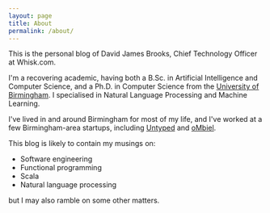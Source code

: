 ```yaml
---
layout: page
title: About
permalink: /about/
---
```


This is the personal blog of David James Brooks, Chief Technology Officer at Whisk.com.

I'm a recovering academic, having both a B.Sc. in Artificial Intelligence and Computer Science, and a Ph.D. in Computer Science from the [University of Birmingham][uob]. I specialised in Natural Language Processing and Machine Learning.

I've lived in and around Birmingham for most of my life, and I've worked at a few Birmingham-area startups, including [Untyped][untyped] and [oMbiel][ombiel].

This blog is likely to contain my musings on:

* Software engineering
* Functional programming
* Scala
* Natural language processing

but I may also ramble on some other matters.

[uob]:     http://www.cs.bham.ac.uk/
[whisk]:   https://whisk.com/
[untyped]: http://untyped.com/
[ombiel]:  http://www.ombiel.com/